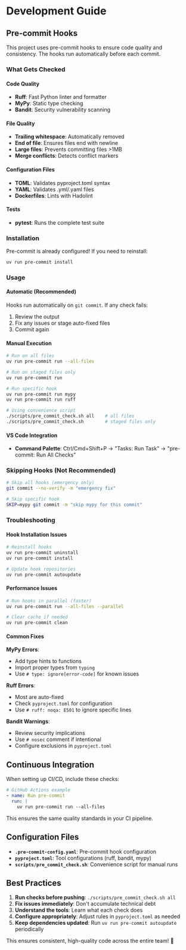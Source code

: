 # Development Guide

## Pre-commit Hooks

This project uses pre-commit hooks to ensure code quality and consistency. The hooks run automatically before each commit.

### What Gets Checked

#### Code Quality
- **Ruff**: Fast Python linter and formatter
- **MyPy**: Static type checking
- **Bandit**: Security vulnerability scanning

#### File Quality
- **Trailing whitespace**: Automatically removed
- **End of file**: Ensures files end with newline
- **Large files**: Prevents committing files >1MB
- **Merge conflicts**: Detects conflict markers

#### Configuration Files
- **TOML**: Validates pyproject.toml syntax
- **YAML**: Validates .yml/.yaml files
- **Dockerfiles**: Lints with Hadolint

#### Tests
- **pytest**: Runs the complete test suite

### Installation

Pre-commit is already configured! If you need to reinstall:

```bash
uv run pre-commit install
```

### Usage

#### Automatic (Recommended)
Hooks run automatically on `git commit`. If any check fails:
1. Review the output
2. Fix any issues or stage auto-fixed files
3. Commit again

#### Manual Execution
```bash
# Run on all files
uv run pre-commit run --all-files

# Run on staged files only
uv run pre-commit run

# Run specific hook
uv run pre-commit run mypy
uv run pre-commit run ruff

# Using convenience script
./scripts/pre_commit_check.sh all    # all files
./scripts/pre_commit_check.sh        # staged files only
```

#### VS Code Integration
- **Command Palette**: Ctrl/Cmd+Shift+P → "Tasks: Run Task" → "pre-commit: Run All Checks"

### Skipping Hooks (Not Recommended)

```bash
# Skip all hooks (emergency only)
git commit --no-verify -m "emergency fix"

# Skip specific hook
SKIP=mypy git commit -m "skip mypy for this commit"
```

### Troubleshooting

#### Hook Installation Issues
```bash
# Reinstall hooks
uv run pre-commit uninstall
uv run pre-commit install

# Update hook repositories
uv run pre-commit autoupdate
```

#### Performance Issues
```bash
# Run hooks in parallel (faster)
uv run pre-commit run --all-files --parallel

# Clear cache if needed
uv run pre-commit clean
```

#### Common Fixes

**MyPy Errors**:
- Add type hints to functions
- Import proper types from `typing`
- Use `# type: ignore[error-code]` for known issues

**Ruff Errors**:
- Most are auto-fixed
- Check `pyproject.toml` for configuration
- Use `# ruff: noqa: E501` to ignore specific lines

**Bandit Warnings**:
- Review security implications
- Use `# nosec` comment if intentional
- Configure exclusions in `pyproject.toml`

## Continuous Integration

When setting up CI/CD, include these checks:

```yaml
# GitHub Actions example
- name: Run pre-commit
  run: |
    uv run pre-commit run --all-files
```

This ensures the same quality standards in your CI pipeline.

## Configuration Files

- **`.pre-commit-config.yaml`**: Pre-commit hook configuration
- **`pyproject.toml`**: Tool configurations (ruff, bandit, mypy)
- **`scripts/pre_commit_check.sh`**: Convenience script for manual runs

## Best Practices

1. **Run checks before pushing**: `./scripts/pre_commit_check.sh all`
2. **Fix issues immediately**: Don't accumulate technical debt
3. **Understand the tools**: Learn what each check does
4. **Configure appropriately**: Adjust rules in `pyproject.toml` as needed
5. **Keep dependencies updated**: Run `uv run pre-commit autoupdate` periodically

This ensures consistent, high-quality code across the entire team! 🚀

